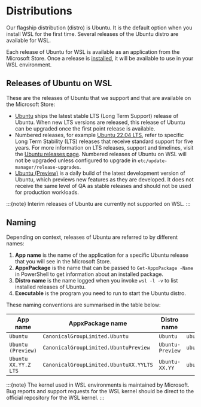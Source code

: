# Distributions

Our flagship distribution (distro) is Ubuntu. It is the default option when you install WSL for the first time. Several releases of the Ubuntu distro are available for WSL.


Each release of Ubuntu for WSL is available as an application from the Microsoft Store. Once a release is [installed](https://documentation.ubuntu.com/wsl/en/latest/howto/install-ubuntu-wsl2/#method-1-microsoft-store-application), it will be available to use in your WSL environment. 

## Releases of Ubuntu on WSL
These are the releases of Ubuntu that we support and that are available on the Microsoft Store:

- [Ubuntu](https://apps.microsoft.com/detail/9PDXGNCFSCZV?hl=en-us&gl=US) ships the latest stable LTS (Long Term Support) release of Ubuntu. When new LTS versions are released, this release of Ubuntu can be upgraded once the first point release is available.
- Numbered releases, for example [Ubuntu 22.04 LTS](https://apps.microsoft.com/detail/9PN20MSR04DW?hl=en-us&gl=US), refer to specific Long Term Stability (LTS) releases that receive standard support for five years. For more information on LTS releases, support and timelines, visit the [Ubuntu releases page](https://wiki.ubuntu.com/Releases). Numbered releases of Ubuntu on WSL will not be upgraded unless configured to upgrade in `etc/update-manager/release-upgrades`.
- [Ubuntu (Preview)](https://apps.microsoft.com/detail/9P7BDVKVNXZ6?hl=en-us&gl=US) is a daily build of the latest development version of Ubuntu, which previews new features as they are developed. It does not receive the same level of QA as stable releases and should not be used for production workloads.

:::{note}
Interim releases of Ubuntu are currently not supported on WSL.
:::

## Naming
Depending on context, releases of Ubuntu are referred to by different names: 

1. **App name** is the name of the application for a specific Ubuntu release that you will see in the Microsoft Store.  
2. **AppxPackage** is the name that can be passed to `Get-AppxPackage -Name` in PowerShell to get information about an installed package. 
3. **Distro name** is the name logged when you invoke `wsl -l -v` to list installed releases of Ubuntu.  
4. **Executable** is the program you need to run to start the Ubuntu distro.

These naming conventions are summarised in the table below:

| App name             | AppxPackage name                       | Distro name      | Executable          |
| -------------------- | -------------------------------------- | ---------------- | ------------------- |
| `Ubuntu`             | `CanonicalGroupLimited.Ubuntu`         | `Ubuntu`         | `ubuntu.exe`        |
| `Ubuntu (Preview)`   | `CanonicalGroupLimited.UbuntuPreview`  | `Ubuntu-Preview` | `ubuntupreview.exe` |
| `Ubuntu XX.YY.Z LTS` | `CanonicalGroupLimited.UbuntuXX.YYLTS` | `Ubuntu-XX.YY`   | `ubuntuXXYY.exe`    |

:::{note}
The kernel used in WSL environments is maintained by Microsoft.
Bug reports and support requests for the WSL kernel should be direct to the official repository for the WSL kernel.
:::